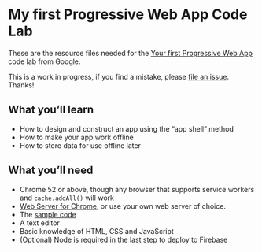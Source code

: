 # My first Progressive Web App Code Lab

These are the resource files needed for the [Your first Progressive Web App](https://codelabs.developers.google.com/codelabs/your-first-pwapp/)
code lab from Google.

This is a work in progress, if you find a mistake, please [file an issue](https://github.com/googlecodelabs/your-first-pwapp/issues). Thanks!

## What you’ll learn
* How to design and construct an app using the “app shell” method
* How to make your app work offline
* How to store data for use offline later

## What you’ll need
* Chrome 52 or above, though any browser that supports service workers and `cache.addAll()` will work
* [Web Server for Chrome](https://chrome.google.com/webstore/detail/web-server-for-chrome/ofhbbkphhbklhfoeikjpcbhemlocgigb), or use your own web server of choice.
* The [sample code](https://github.com/googlecodelabs/your-first-pwapp/archive/master.zip)
* A text editor
* Basic knowledge of HTML, CSS and JavaScript
* (Optional) Node is required in the last step to deploy to Firebase
